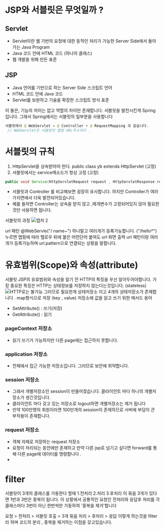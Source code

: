 # JSP와 서블릿은 무엇일까 ?

## Servlet
- Servlet이란 웹 기반의 요청에 대한 동적인 처리가 가능한 Server Side에서 돌아가는 Java Program
- Java 코드 안에 HTML 코드 (하나의 클래스)
- 웹 개발을 위해 만든 표준
 
## JSP

- Java 언어를 기반으로 하는 Server Side 스크립트 언어
- HTML 코드 안에 Java 코드
- Servlet를 보완하고 기술을 확장한 스크립트 방식 표준


이 둘은, 기능의 차이는 없고 역할의 차이만 존재합니다.
서블릿을 발전시킨게 Spring 입니다. 그래서 Spring에서는 서블릿의 일부분을 사용합니다

``` java 
서블릿에서 @ WebServlet = @ Controller + @ RequestMapping 과 같습니다.
 // WebServlet은 서블릿의 맵핑 URL주소이다 . 
 ```
 # 서블릿의 규칙
 
1. HttpServlet을 상속받아야 한다.  public class yb extends HttpServlet (고정)
2. 서블릿에서는 service메소드가 항상 고정 (고정)
``` java
public void Service(HttpServletRequest request , HttpServletResponse response throws IoException)
```

- 서블릿과 Controller 를 비교해보면 굉장히 유사합니다. 하지만 Controller가 여러가지면에서 더욱 발전되어있습니다. 
- 예를 들자면 Controller는 상속을 받지 않고 ,매개변수가 고정되어있지 않아 필요한것만 사용하면 됩니다.
 
 서블릿의 과정 
 ![캡처 2](https://user-images.githubusercontent.com/99226598/175276151-1824801f-02c7-4253-8696-abdf96b632c5.PNG)

url 패턴
@WebServle("/ name~") 하나말고 여러개가 등록가능합니다. ("/hello*") 누르면 맵핑에 따라 헬로우 뒤에 붙은 어떤단어 붙여도 url 화면 출력
url 패턴이랑 여러개가 등록가능하며 url.pattern으로 연결되는 상황을 말합니다. 

# 유효범위(Scope)와 속성(attribute)

서블릿 JSP의 유효범위와 속성을 알기 전 HTTP의 특징을 우선 알아두어야합니다.
가장 중요한 특징은 HTTP는 상태정보를 저장하지 않는다는것입니다. (stateless) 
![HTTP로는 불가능](https://user-images.githubusercontent.com/99226598/175280120-2f5e4309-f9e2-45d6-8060-aff941b25cae.jpg)
그러므로 필요한게 상태저장소 이고 4개의 상태저장소가 존재합니다 .
map형식으로 저장 (key , value) 
저장소에 값을 읽고 쓰기 위한 메서드 용어 
- SetAttribute() : 쓰기(저장)
- GetAttribute() : 읽기  
### pageContext 저장소
- 읽기 쓰기가 가능하지만 다른 page에는 접근하지 못합니다.

### application 저장소
- 전체에서 접근 가능한 저장소입니다. 그러므로 보안에 취약합니다.

###  session 저장소
- 그래서 개별저장소인 session이 만들어졌습니다. 클라이언트 마다 하나의 개별저장소가 생긴것입니다. 
- 클라이언트 마다 갖고 있는 저장소로 logout하면 개별저장소는 제거 됩니다
- 만약 100만명의 회원이라면 100만개의 session이 존재하므로 서버에 부담이 큰 부작용이 존재합니다.

### request 저장소
- 객체 자체로 저장하는 request 저장소 
- 요청이 처리되는 동안에만 존재하고 만약 다른 jsp로 넘기고 싶다면 forward를 통해 다른 page에 데이터를 명령합니다 .
- 

# filter

서블릿이 3개의 클래스를 가동한다 할때 1.전처리 2.처리 3.후처리 이 묶음 3개가 있다면 1번과 3번은 중복이 됩니다.
이 상황에서 공통적인 요청인 전처리와 응답후 처리를 각 클래스마다 3번이 아닌 한번씩만 가동하여 '중복을 제거'합니다

요청 > 전처리 > 서블릿 호출 > 3개 묶음 처리 > 후처리 > 응답 
이렇게 하는것을 filter라 하며 코드의 분리 , 중복을 제거하는 이점을 갖고있습니다.
